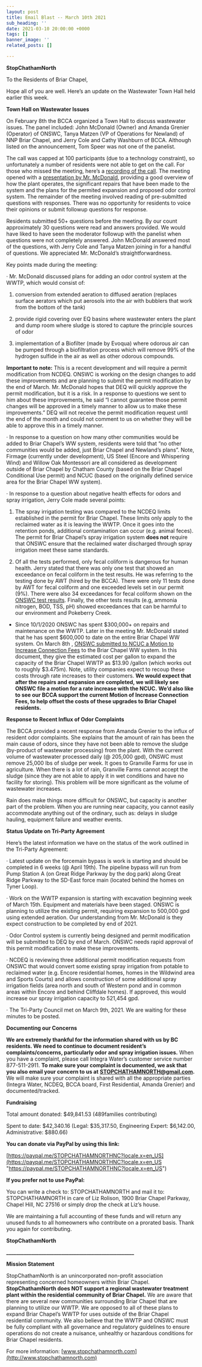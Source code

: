 ```yaml
---
layout: post
title: Email Blast -- March 10th 2021
sub_heading: ''
date: 2021-03-10 20:00:00 +0000
tags: []
banner_image: ''
related_posts: []

---
```

**StopChathamNorth**

To the Residents of Briar Chapel,

Hope all of you are well. Here’s an update on the Wastewater Town Hall held earlier this week.

**Town Hall on Wastewater Issues**

On February 8th the BCCA organized a Town Hall to discuss wastewater issues. The panel included: John McDonald (Owner) and Amanda Grenier (Operator) of ONSWC, Tanya Matzen (VP of Operations for Newland) of NNP Briar Chapel, and Jerry Cole and Cathy Washburn of BCCA. Although listed on the announcement, Tom Speer was not one of the panelist.

The call was capped at 100 participants (due to a technology constraint), so unfortunately a number of residents were not able to get on the call. For those who missed the meeting, here’s a [recording of the call](https://www.youtube.com/watch?v=HiZMLNprMtk). The meeting opened with a [presentation by Mr. McDonald](https://drive.google.com/file/d/126RvTCUiQ5vGyROIRVSauihNfcZ7gkDt/view?usp=sharing), providing a good overview of how the plant operates, the significant repairs that have been made to the system and the plans for the permited expansion and proposed odor control system. The remainder of the meeting involved reading of pre-submitted questions with responses. There was no opportunity for residents to voice their opinions or submit followup questions for response.

Residents submitted 50+ questions before the meeting. By our count approximately 30 questions were read and answers provided. We would have liked to have seen the moderator followup with the panelist when questions were not completely answered. John McDonald answered most of the questions, with Jerry Cole and Tanya Matzen joining in for a handful of questions. We appreciated Mr. McDonald’s straightforwardness.

Key points made during the meeting:

· Mr. McDonald discussed plans for adding an odor control system at the WWTP, which would consist of:

1) conversion from extended aeration to diffused aeration (replaces surface aerators which put aerosols into the air with bubblers that work from the bottom of the tank)

2) provide rigid covering over EQ basins where wastewater enters the plant and dump room where sludge is stored to capture the principle sources of odor

3) implementation of a Biofilter (made by Evoqua) where odorous air can be pumped through a biofiltration process which will remove 99% of the hydrogen sulfide in the air as well as other odorous compounds.

**Important to note:** This is a recent development and will require a permit modification from NCDEQ. ONSWC is working on the design changes to add these improvements and are planning to submit the permit modification by the end of March. Mr. McDonald hopes that DEQ will quickly approve the permit modification, but it is a risk. In a response to questions we sent to him about these improvements, he said “I cannot guarantee those permit changes will be approved in a timely manner to allow us to make these improvements.” DEQ will not receive the permit modification request until the end of the month and could not comment to us on whether they will be able to approve this in a timely manner.

· In response to a question on how many other communities would be added to Briar Chapel’s WW system, residents were told that “no other communities would be added, just Briar Chapel and Newland’s plans”. Note, Firmage (currently under development), US Steel (Encore and Whispering Wind) and Willow Oak Montessori are all considered as development outside of Briar Chapel by Chatham County (based on the Briar Chapel Conditional Use permit) and NCUC (based on the originally defined service area for the Briar Chapel WW system).

· In response to a question about negative health effects for odors and spray irrigation, Jerry Cole made several points:

1) The spray irrigation testing was compared to the NCDEQ limits established in the permit for Briar Chapel. These limits only apply to the reclaimed water as it is leaving the WWTP. Once it goes into the retention ponds, additional contamination can occur (e.g. animal feces). The permit for Briar Chapel’s spray irrigation system **does not** require that ONSWC ensure that the reclaimed water discharged through spray irrigation meet these same standards.

2) Of all the tests performed, only fecal coliform is dangerous for human health. Jerry stated that there was only one test that showed an exceedance on fecal coliform in the test results. He was referring to the testing done by AWT (hired by the BCCA). There were only 11 tests done by AWT for fecal coliform and one exceeded levels set in our permit (9%). There were also 34 exceedances for fecal coliform shown on the [ONSWC test results](https://drive.google.com/file/d/1-mUg6YoqfWfZtH1yxXYyfO-k3tlmBeXf/view?usp=sharing). Finally, the other tests results (e.g, ammonia nitrogen, BOD, TSS, pH) showed exceedances that can be harmful to our environment and Pokeberry Creek.

* Since 10/1/2020 ONSWC has spent $300,000+ on repairs and maintenance on the WWTP. Later in the meeting Mr. McDonald stated that he has spent $600,000 to date on the entire Briar Chapel WW system. On March 8th , [ONSWC submitted to NCUC a Motion to Increase Connection Fees](https://starw1.ncuc.net/NCUC/ViewFile.aspx?Id=3ae4305f-ecc7-48fb-98f9-de5d1e84c4bb) to the Briar Chapel WW system. In this document, they give the estimated cost per gallon to expand the capacity of the Briar Chapel WWTP as $13.90 /gallon (which works out to roughly $3.475m). Note, utility companies expect to recoup these costs through rate increases to their customers. **We would expect that after the repairs and expansion are completed, we will likely see ONSWC file a motion for a rate increase with the NCUC.** **We’d also like to see our BCCA support the current Motion of Increase Connection Fees, to help offset the costs of these upgrades to Briar Chapel residents.**

**Response to Recent Influx of Odor Complaints**

The BCCA provided a recent response from Amanda Grenier to the influx of resident odor complaints. She explains that the amount of rain has been the main cause of odors, since they have not been able to remove the sludge (by-product of wastewater processing) from the plant. With the current volume of wastewater processed daily (@ 205,000 gpd), ONSWC must remove 25,000 lbs of sludge per week. It goes to Granville Farms for use in agriculture. When there is a lot of rain, Granville Farms cannot accept the sludge (since they are not able to apply it in wet conditions and have no facility for storing). This problem will be more significant as the volume of wastewater increases.

Rain does make things more difficult for ONSWC, but capacity is another part of the problem. When you are running near capacity, you cannot easily accommodate anything out of the ordinary, such as: delays in sludge hauling, equipment failure and weather events.

**Status Update on Tri-Party Agreement**

Here’s the latest information we have on the status of the work outlined in the Tri-Party Agreement:

· Latest update on the forcemain bypass is work is starting and should be completed in 6 weeks (@ April 19th). The pipeline bypass will run from Pump Station A (on Great Ridge Parkway by the dog park) along Great Ridge Parkway to the SD-East force main (located behind the homes on Tyner Loop).

· Work on the WWTP expansion is starting with excavation beginning week of March 15th. Equipment and materials have been staged. ONSWC is planning to utilize the existing permit, requiring expansion to 500,000 gpd using extended aeration. Our understanding from Mr. McDonald is they expect construction to be completed by end of 2021.

· Odor Control system is currently being designed and permit modification will be submitted to DEQ by end of March. ONSWC needs rapid approval of this permit modification to make these improvements.

· NCDEQ is reviewing three additional permit modification requests from ONSWC that would convert some existing spray irrigation from potable to reclaimed water (e.g. Encore residential homes, homes in the Wildwind area and Sports Courts) and allows construction of some additional spray irrigation fields (area north and south of Western pond and in common areas within Encore and behind Cliffdale homes). If approved, this would increase our spray irrigation capacity to 521,454 gpd.

· The Tri-Party Council met on March 9th, 2021. We are waiting for these minutes to be posted.

**Documenting our Concerns**

**We are extremely thankful for the information shared with us by BC residents. We need to continue to document resident’s complaints/concerns, particularly odor and spray irrigation issues.** When you have a complaint, please call Integra Water’s customer service number 877-511-2911. **To make sure your complaint is documented, we ask that you also email your concern to us at** [**STOPCHATHAMNORTH@gmail.com**](mailto:STOPCHATHAMNORTH@gmail.com)**.** We will make sure your complaint is shared with all the appropriate parties (Integra Water, NCDEQ, BCCA board, First Residential, Amanda Grenier) and documented/tracked.

**Fundraising**

Total amount donated: $49,841.53 (489families contributing)

Spent to date: $42,340.16 (Legal: $35,317.50, Engineering Expert: $6,142.00, Administrative: $880.66)

**You can donate via PayPal by using this link:**

[https://paypal.me/STOPCHATHAMNORTHNC?locale.x=en_US](https://paypal.me/STOPCHATHAMNORTHNC?locale.x=en_US "https://paypal.me/STOPCHATHAMNORTHNC?locale.x=en_US")

**If you prefer not to use PayPal:**

You can write a check to: STOPCHATHAMNORTH and mail it to: STOPCHATHAMNORTH in care of Liz Rolison, 1900 Briar Chapel Parkway, Chapel Hill, NC 27516 or simply drop the check at Liz’s house.

We are maintaining a full accounting of these funds and will return any unused funds to all homeowners who contribute on a prorated basis. Thank you again for contributing.

**StopChathamNorth**

**___________________________________________________**

**Mission Statement**

StopChathamNorth is an unincorporated non-profit association representing concerned homeowners within Briar Chapel. **StopChathamNorth does NOT support a regional wastewater treatment plant within the residential community of Briar Chapel.** We are aware that there are several new communities surrounding Briar Chapel that are planning to utilize our WWTP. We are opposed to all of these plans to expand Briar Chapel’s WWTP for uses outside of the Briar Chapel residential community. We also believe that the WWTP and ONSWC must be fully compliant with all governance and regulatory guidelines to ensure operations do not create a nuisance, unhealthy or hazardous conditions for Briar Chapel residents.

For more information: [www.stopchathamnorth.com](http://www.stopchathamnorth.com)